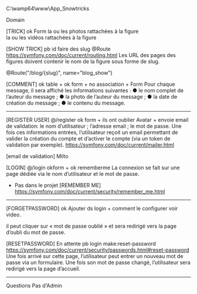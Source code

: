 C:\wamp64\www\App_Snowtricks

Domain

[TRICK] ok
Form
la ou les photos rattachées à la figure  
la ou les vidéos rattachées à la figure

[SHOW TRICK] pb id faire des slug
@Route
https://symfony.com/doc/current/routing.html
Les URL des pages des figures doivent contenir le nom de la figure sous forme de slug.

@Route("/blog/{slug}", name="blog_show")

[COMMENT] ok table + ok form + no association +
Form
Pour chaque message, il sera affiché les informations suivantes :
● le nom complet de l’auteur du message ;
● la photo de l’auteur du message ;
● la date de création du message ;
● le contenu du message.

---

[REGISTER USER] @/register ok form + ils ont oublier Avatar + envoie email de validation:
le nom d’utilisateur ;
l’adresse email ;
le mot de passe.
Une fois ces informations entrées, l’utilisateur reçoit un email
permettant de valider la création du compte et d’activer le compte
(via un token de validation par exemple).
https://symfony.com/doc/current/mailer.html

[email de validation]
Milto

[LOGIN] @/login okform + ok rememberme
La connexion se fait sur une page dédiée via le nom d’utilisateur et le mot de passe.

- Pas dans le projet [REMEMBER ME]
  https://symfony.com/doc/current/security/remember_me.html

---

[FORGETPASSWORD] ok Ajouter ds login + comment le configurer voir video.

il peut cliquer sur « mot de passe oublié » et
sera redirigé vers la page d’oubli du mot de passe.

[RESETPASSWORD] En attente pb login make:reset-password
https://symfony.com/doc/current/security/passwords.html#reset-password
Une fois arrivé sur cette page, l’utilisateur peut entrer un nouveau mot de passe via un
formulaire.
Une fois son mot de passe changé, l’utilisateur sera redirigé vers la page d’accueil.

---

Questions
Pas d'Admin
